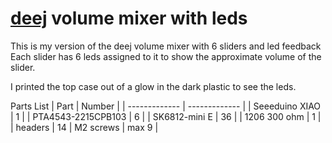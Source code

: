 # [deej](https://github.com/omriharel/deej) volume mixer with leds
This is my version of the deej volume mixer with 6 sliders and led feedback
Each slider has 6 leds assigned to it to show the approximate volume of the slider.

I printed the top case out of a glow in the dark plastic to see the leds.

Parts List
| Part  | Number |
| ------------- | ------------- |
| Seeeduino XIAO  | 1  |
| PTA4543-2215CPB103  | 6 |
| SK6812-mini E | 36 |
| 1206 300 ohm | 1 |
| headers | 14 
| M2 screws | max 9 |